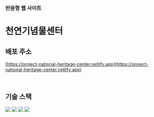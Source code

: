 ### 반응형 웹 사이트

# **천연기념물센터**

## **배포 주소**

[https://project-national-heritage-center.netlify.app](https://project-national-heritage-center.netlify.app)

<br>

## **기술 스택**

<p>

  <img src="https://img.shields.io/badge/html-E34F26?style=for-the-badge&logo=html5&logoColor=white"> 
  <img src="https://img.shields.io/badge/css-1572B6?style=for-the-badge&logo=css3&logoColor=white">
  <img src="https://img.shields.io/badge/Sass-CC6699?style=for-the-badge&logo=sass&logoColor=white"> 
  <img src="https://img.shields.io/badge/javascript-F7DF1E?style=for-the-badge&logo=javascript&logoColor=black">

</p>

